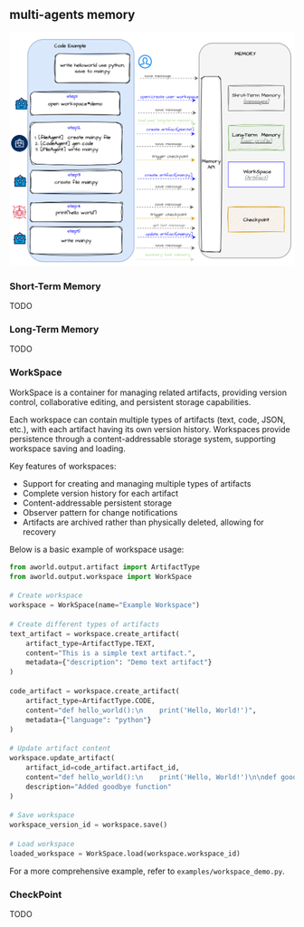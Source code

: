 


## multi-agents memory
![](../../readme_assets/framework_memory_example.png)

### Short-Term Memory
TODO

### Long-Term Memory
TODO

### WorkSpace
WorkSpace is a container for managing related artifacts, providing version control, collaborative editing, and persistent storage capabilities.

Each workspace can contain multiple types of artifacts (text, code, JSON, etc.), with each artifact having its own version history. Workspaces provide persistence through a content-addressable storage system, supporting workspace saving and loading.


Key features of workspaces:
- Support for creating and managing multiple types of artifacts
- Complete version history for each artifact
- Content-addressable persistent storage
- Observer pattern for change notifications
- Artifacts are archived rather than physically deleted, allowing for recovery

Below is a basic example of workspace usage:

```python
from aworld.output.artifact import ArtifactType
from aworld.output.workspace import WorkSpace

# Create workspace
workspace = WorkSpace(name="Example Workspace")

# Create different types of artifacts
text_artifact = workspace.create_artifact(
    artifact_type=ArtifactType.TEXT,
    content="This is a simple text artifact.",
    metadata={"description": "Demo text artifact"}
)

code_artifact = workspace.create_artifact(
    artifact_type=ArtifactType.CODE,
    content="def hello_world():\n    print('Hello, World!')",
    metadata={"language": "python"}
)

# Update artifact content
workspace.update_artifact(
    artifact_id=code_artifact.artifact_id,
    content="def hello_world():\n    print('Hello, World!')\n\ndef goodbye():\n    print('Goodbye!')",
    description="Added goodbye function"
)

# Save workspace
workspace_version_id = workspace.save()

# Load workspace
loaded_workspace = WorkSpace.load(workspace.workspace_id)
```

For a more comprehensive example, refer to `examples/workspace_demo.py`.

### CheckPoint
TODO